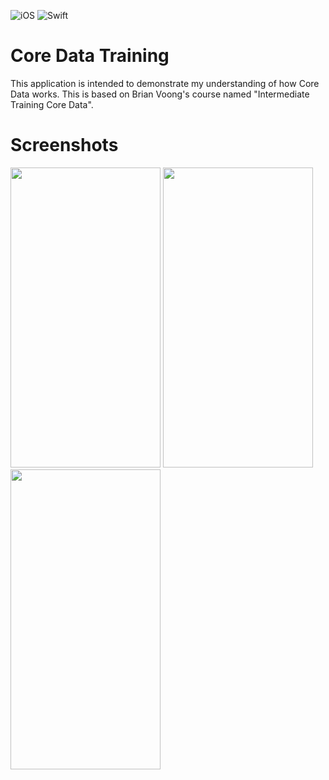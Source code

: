 ![iOS](https://img.shields.io/badge/iOS-14%20-blue)
![Swift](https://img.shields.io/badge/Swift-5-orange?logo=Swift&logoColor=white)

# Core Data Training

This application is intended to demonstrate my understanding of how Core Data works. This is based on Brian Voong's  course named "Intermediate Training Core Data".

# Screenshots

<img src="https://i.postimg.cc/Bvhjp6x4/New-Project.png" width=240 height=480></img>
<img src="https://i.postimg.cc/x8mq93B1/New-Project-3.png" width=240 height=480></img>
<img src="https://i.postimg.cc/3RddcTBp/New-Project-1.png" width=240 height=480></img>
